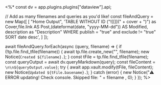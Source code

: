<%*
const dv = app.plugins.plugins["dataview"].api;

// Add as many filenames and queries as you'd like!
const fileAndQuery = new Map([
  [
    "Home Output",
'TABLE WITHOUT ID ("![[]](" + cover + ")") as Cover,file.link AS Post,(dateformat(date, "yyyy-MM-dd")) AS Modified, description as "Description" WHERE publish = "true" and exclude != "true" SORT date desc',
  ]
]);

await fileAndQuery.forEach(async (query, filename) => {
  if (!tp.file.find_tfile(filename)) {
    await tp.file.create_new("", filename);
    new Notice(`Created ${filename}.`);
  }
  const tFile = tp.file.find_tfile(filename);
  const queryOutput = await dv.queryMarkdown(query);
  const fileContent = `\n\n${queryOutput.value}`;
  try {
    await app.vault.modify(tFile, fileContent);
    new Notice(`Updated ${tFile.basename}.`);
  } catch (error) {
    new Notice("⚠️ ERROR updating! Check console. Skipped file: " + filename , 0);
  }
});
%>
